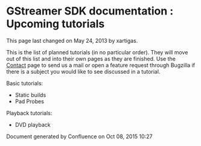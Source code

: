 #  GStreamer SDK documentation : Upcoming tutorials 

This page last changed on May 24, 2013 by xartigas.

This is the list of planned tutorials (in no particular order). They
will move out of this list and into their own pages as they are
finished. Use the [Contact](Contact.html) page to send us a mail or open
a feature request through Bugzilla if there is a subject you would like
to see discussed in a tutorial.

Basic tutorials:

  - Static builds
  - Pad Probes

Playback tutorials:

  - DVD playback

Document generated by Confluence on Oct 08, 2015 10:27

